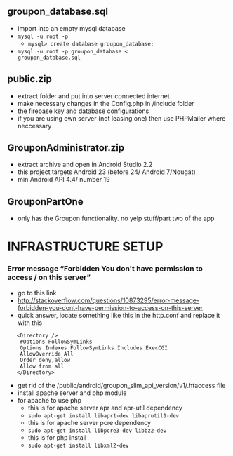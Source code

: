 ## groupon_database.sql
- import into an empty mysql database
- <code>mysql -u root -p</code>
  - <code>mysql> create database groupon_database;</code>
- <code>mysql -u root -p groupon_database < groupon_database.sql</code>

## public.zip
- extract folder and put into server connected internet
- make necessary changes in the Config.php in /include folder
- the firebase key and database configurations
- if you are using own server (not leasing one) then use PHPMailer where neccessary

## GrouponAdministrator.zip
- extract archive and open in Android Studio 2.2
- this project targets Android 23 (before 24/ Android 7/Nougat)
- min Android API 4.4/ number 19

## GrouponPartOne
- only has the Groupon functionality. no yelp stuff/part two of the app


# INFRASTRUCTURE SETUP

### Error message “Forbidden You don't have permission to access / on this server”
- go to this link
- http://stackoverflow.com/questions/10873295/error-message-forbidden-you-dont-have-permission-to-access-on-this-server
- quick answer, locate something like this in the http.conf and replace it with this
```
   <Directory />
    #Options FollowSymLinks
    Options Indexes FollowSymLinks Includes ExecCGI
    AllowOverride All
    Order deny,allow
    Allow from all
   </Directory>
```
- get rid of the /public/android/groupon_slim_api_version/v1/.htaccess file
- install apache server and php module
- for apache to use php
  - this is for apache server apr and apr-util dependency
  - <code>sudo apt-get install libapr1-dev libaprutil1-dev</code>
  - this is for apache server pcre dependency
  - <code>sudo apt-get install libpcre3-dev libbz2-dev</code>
  - this is for php install
  - <code>sudo apt-get install libxml2-dev</code>
